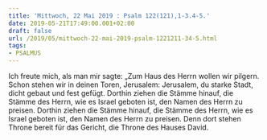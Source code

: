 ```yaml
---
title: 'Mittwoch, 22 Mai 2019 : Psalm 122(121),1-3.4-5.'
date: 2019-05-21T17:49:00.001+02:00
draft: false
url: /2019/05/mittwoch-22-mai-2019-psalm-1221211-34-5.html
tags: 
- PSALMUS
---
```


Ich freute mich, als man mir sagte: „Zum Haus des Herrn wollen wir pilgern. Schon stehen wir in deinen Toren, Jerusalem: Jerusalem, du starke Stadt, dicht gebaut und fest gefügt. Dorthin ziehen die Stämme hinauf, die Stämme des Herrn, wie es Israel geboten ist, den Namen des Herrn zu preisen. Dorthin ziehen die Stämme hinauf, die Stämme des Herrn, wie es Israel geboten ist, den Namen des Herrn zu preisen. Denn dort stehen Throne bereit für das Gericht, die Throne des Hauses David.